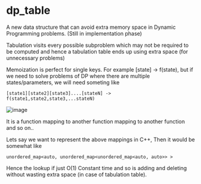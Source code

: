 # dp_table
A new data structure that can avoid extra memory space in Dynamic Programming problems. (Still in implementation phase)

Tabulation visits every possible subproblem which may not be required to be computed and hence a tabulation table ends up using extra space (for unnecessary problems)

Memoization is perfect for single keys. For example [state] -> f(state), but if we need to solve problems of DP where there are multiple states/parameters, we will need someting like 

```[state1][state2][state3]....[stateN] -> f(state1,state2,state3,...stateN)```

![image](https://user-images.githubusercontent.com/39441413/190867414-38de5bc4-38dc-48da-9c7b-5d37897453b3.png)

It is a function mapping to another function mapping to another function and so on..

Lets say we want to represent the above mappings in C++, Then it would be somewhat like

```unordered_map<auto, unordered_map<unordered_map<auto, auto>> >```

Hence the lookup if just O(1) Constant time and so is adding and deleting without wasting extra space (in case of tabulation table).
